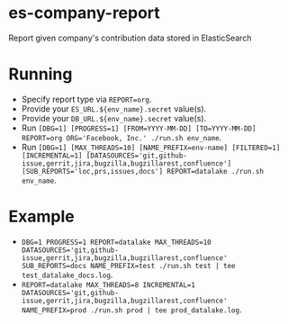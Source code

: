 # es-company-report

Report given company's contribution data stored in ElasticSearch

# Running

- Specify report type via `REPORT=org`.
- Provide your `ES_URL.${env_name}.secret` value(s).
- Provide your `DB_URL.${env_name}.secret` value(s).
- Run `[DBG=1] [PROGRESS=1] [FROM=YYYY-MM-DD] [TO=YYYY-MM-DD] REPORT=org ORG='Facebook, Inc.' ./run.sh env_name`.
- Run `[DBG=1] [MAX_THREADS=10] [NAME_PREFIX=env-name] [FILTERED=1] [INCREMENTAL=1] [DATASOURCES='git,github-issue,gerrit,jira,bugzilla,bugzillarest,confluence'] [SUB_REPORTS='loc,prs,issues,docs'] REPORT=datalake ./run.sh env_name`.

# Example

- `DBG=1 PROGRESS=1 REPORT=datalake MAX_THREADS=10 DATASOURCES='git,github-issue,gerrit,jira,bugzilla,bugzillarest,confluence' SUB_REPORTS=docs NAME_PREFIX=test ./run.sh test | tee test_datalake_docs.log`.
- `REPORT=datalake MAX_THREADS=8 INCREMENTAL=1 DATASOURCES='git,github-issue,gerrit,jira,bugzilla,bugzillarest,confluence' NAME_PREFIX=prod ./run.sh prod | tee prod_datalake.log`.
